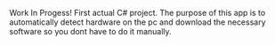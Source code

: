Work In Progess!
First actual C# project. The purpose of this app is to automatically detect hardware on the pc and download the necessary software so you dont have to do it manually.
